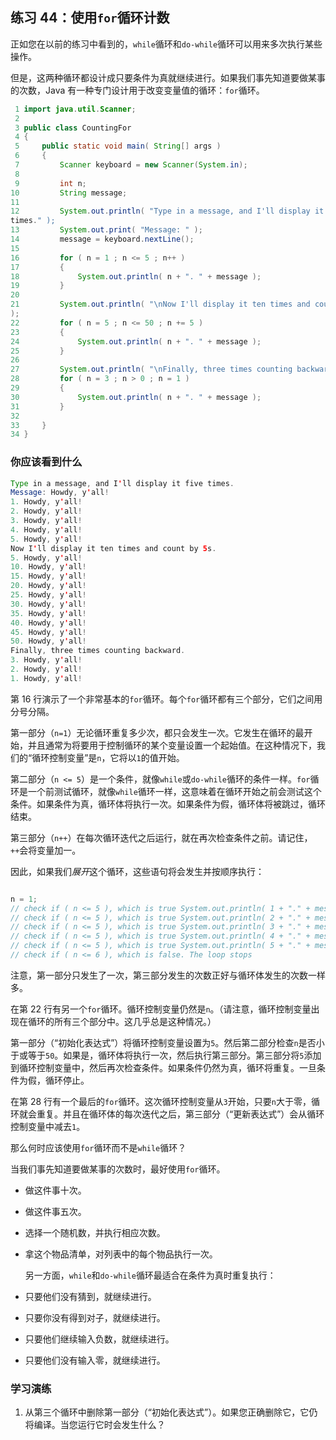 ## 练习 44：使用`for`循环计数

正如您在以前的练习中看到的，`while`循环和`do-while`循环可以用来多次执行某些操作。

但是，这两种循环都设计成只要条件为真就继续进行。如果我们事先知道要做某事的次数，Java 有一种专门设计用于改变变量值的循环：`for`循环。

```java
 1 import java.util.Scanner;
 2 
 3 public class CountingFor
 4 {
 5     public static void main( String[] args )
 6     {
 7         Scanner keyboard = new Scanner(System.in);
 8 
 9         int n;
10         String message;
11 
12         System.out.println( "Type in a message, and I'll display it five 
times." );
13         System.out.print( "Message: " );
14         message = keyboard.nextLine();
15 
16         for ( n = 1 ; n <= 5 ; n++ )
17         {
18             System.out.println( n + ". " + message );
19         }
20 
21         System.out.println( "\nNow I'll display it ten times and count by 5s."
);
22         for ( n = 5 ; n <= 50 ; n += 5 )
23         {
24             System.out.println( n + ". " + message );
25         }
26 
27         System.out.println( "\nFinally, three times counting backward." );
28         for ( n = 3 ; n > 0 ; n ­= 1 )
29         {
30             System.out.println( n + ". " + message );
31         }
32 
33     }
34 }
```

### 你应该看到什么

```java
Type in a message, and I'll display it five times.
Message: Howdy, y'all!
1. Howdy, y'all!
2. Howdy, y'all!
3. Howdy, y'all!
4. Howdy, y'all!
5. Howdy, y'all!
Now I'll display it ten times and count by 5s.
5. Howdy, y'all!
10. Howdy, y'all!
15. Howdy, y'all!
20. Howdy, y'all!
25. Howdy, y'all!
30. Howdy, y'all!
35. Howdy, y'all!
40. Howdy, y'all!
45. Howdy, y'all!
50. Howdy, y'all!
Finally, three times counting backward.
3. Howdy, y'all!
2. Howdy, y'all!
1. Howdy, y'all!
```


第 16 行演示了一个非常基本的`for`循环。每个`for`循环都有三个部分，它们之间用分号分隔。

第一部分（`n=1`）无论循环重复多少次，都只会发生一次。它发生在循环的最开始，并且通常为将要用于控制循环的某个变量设置一个起始值。在这种情况下，我们的“循环控制变量”是`n`，它将以`1`的值开始。

第二部分（`n <= 5`）是一个条件，就像`while`或`do-while`循环的条件一样。`for`循环是一个前测试循环，就像`while`循环一样，这意味着在循环开始之前会测试这个条件。如果条件为真，循环体将执行一次。如果条件为假，循环体将被跳过，循环结束。

第三部分（`n++`）在每次循环迭代之后运行，就在再次检查条件之前。请记住，`++`会将变量加一。

因此，如果我们*展开*这个循环，这些语句将会发生并按顺序执行：

```java

n = 1;
// check if ( n <= 5 ), which is true System.out.println( 1 + "." + message ); n++; // so now n is 2
// check if ( n <= 5 ), which is true System.out.println( 2 + "." + message ); n++; // so now n is 3
// check if ( n <= 5 ), which is true System.out.println( 3 + "." + message ); n++; // so now n is 4
// check if ( n <= 5 ), which is true System.out.println( 4 + "." + message ); n++; // so now n is 5
// check if ( n <= 5 ), which is true System.out.println( 5 + "." + message ); n++; // so now n is 6
// check if ( n <= 6 ), which is false. The loop stops
```

注意，第一部分只发生了一次，第三部分发生的次数正好与循环体发生的次数一样多。

在第 22 行有另一个`for`循环。循环控制变量仍然是`n`。（请注意，循环控制变量出现在循环的所有三个部分中。这几乎总是这种情况。）

第一部分（“初始化表达式”）将循环控制变量设置为`5`。然后第二部分检查`n`是否小于或等于`50`。如果是，循环体将执行一次，然后执行第三部分。第三部分将`5`添加到循环控制变量中，然后再次检查条件。如果条件仍然为真，循环将重复。一旦条件为假，循环停止。

在第 28 行有一个最后的`for`循环。这次循环控制变量从`3`开始，只要`n`大于零，循环就会重复。并且在循环体的每次迭代之后，第三部分（“更新表达式”）会从循环控制变量中减去`1`。

那么何时应该使用`for`循环而不是`while`循环？

当我们事先知道要做某事的次数时，最好使用`for`循环。

+   做这件事十次。

+   做这件事五次。

+   选择一个随机数，并执行相应次数。

+   拿这个物品清单，对列表中的每个物品执行一次。

    另一方面，`while`和`do-while`循环最适合在条件为真时重复执行：

+   只要他们没有猜到，就继续进行。

+   只要你没有得到对子，就继续进行。

+   只要他们继续输入负数，就继续进行。

+   只要他们没有输入零，就继续进行。

### 学习演练

1. 从第三个循环中删除第一部分（“初始化表达式”）。如果您正确删除它，它仍将编译。当您运行它时会发生什么？

